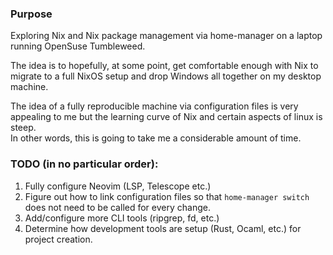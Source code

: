 ### Purpose
Exploring Nix and Nix package management via home-manager on a laptop running OpenSuse Tumbleweed.

The idea is to hopefully, at some point, get comfortable enough with Nix to migrate to a full NixOS setup and drop Windows all together on my desktop machine.


The idea of a fully reproducible machine via configuration files is very appealing to me but the learning curve of Nix and certain aspects of linux is steep.  
In other words, this is going to take me a considerable amount of time.

### TODO (in no particular order):
1. Fully configure Neovim (LSP, Telescope etc.)
2. Figure out how to link configuration files so that `home-manager switch` does not need to be called for every change.
3. Add/configure more CLI tools (ripgrep, fd, etc.)
4. Determine how development tools are setup (Rust, Ocaml, etc.) for project creation.
